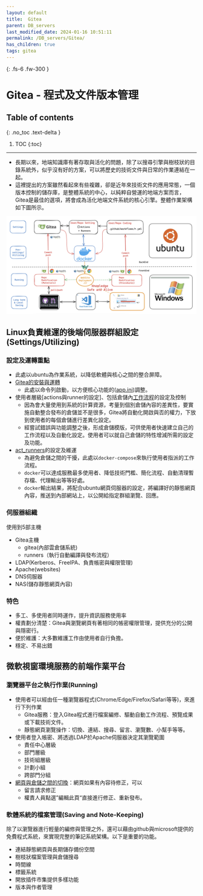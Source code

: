 ```yaml
---
layout: default
title:  Gitea
parent: DB_servers
last_modified_date: 2024-01-16 10:51:11
permalink: /DB_servers/Gitea/
has_children: true
tags: gitea
---
```


{: .fs-6 .fw-300 }

# Gitea - 程式及文件版本管理

## Table of contents

{: .no_toc .text-delta }

1. TOC
{:toc}

---

- 長期以來，地端知識庫有著存取與活化的問題，除了以搜尋引擎與樹枝狀的目錄系統外，似乎沒有好的方案，可以將歷史的技術文件與日常的作業連結在一起。
- 這裡提出的方案雖然看起來有些複雜，卻是近年來技術文件的應用常態，一個版本控制的儲存庫，是整體系統的中心，以純粹自營運的地端方案而言，Gitea是最佳的選項，將會成為活化地端文件系統的核心引擎。整體作業架構如下圖所示。

![](img/2024-07-10-21-45-38.png)

## Linux負責維運的後端伺服器群組設定(Settings/Utilizing)

### 設定及運轉重點

- 此處以ubuntu為作業系統，以降低軟體與核心之間的整合屏障。
- [Gitea的安裝與運轉]()
  - 此處以命令列啟動，以方便核心功能的([app.ini]())調整。
- 使用者層級[actions與runner的設定]、包括倉儲內[工作流程]()的設定及控制
  - 因為會大量使用到系統的計算資源，考量到個別倉儲內容的差異性，要實施自動整合發布的倉儲並不是很多，Gitea將自動化開啟與否的權力，下放到使用者的每個倉儲進行差異化設定。
  - 經嘗試錯誤與功能調整之後，形成倉儲模版，可供使用者快速建立自己的工作流程以及自動化設定。使用者可以就自己倉儲的特性增減所需的設定及功能。
- [act_runners]()的設定及維運
  - 為避免倉儲之間的干擾，此處以`docker-compose`來執行使用者指派的工作流程。
  - `docker`可以達成服務最多使用者、降低技術門檻、簡化流程、自動清理暫存檔、代理輸出等等好處。
  - `docker`輸出結果，將配合ubuntu網頁伺服器的設定，將編譯好的靜態網頁內容，推送到內部網站上，以公開給指定群組瀏覽、回應。

### 伺服器組織

使用到5部主機

- Gitea主機
  - gitea(內部雲倉儲系統)
  - runners（執行自動編譯與發布流程）
- LDAP(Kerberos、FreeIPA、負責帳密與權限管理)
- Apache(websites)
- DNS伺服器
- NAS(儲存靜態網頁內容)

### 特色

- 多工、多使用者同時運作，提升資訊服務使用率
- 權責劃分清楚：Gitea與瀏覽網頁有著相同的帳密權限管理，提供充分的公開與隱密行。
- 便於維護：大多數維護工作由使用者自行負擔。
- 穩定、不易出錯

## 微軟視窗環境服務的前端作業平台

### 瀏覽器平台之執行作業(Running)

- 使用者可以經由任一種瀏覽器程式(Chrome/Edge/Firefox/Safari等等)，來進行下列作業
  - Gitea服務：登入Gitea程式進行檔案編修、驅動自動工作流程、預覽成果或下載技術文件。
  - 靜態網頁瀏覽操作：切換、連結、搜尋、留言、瀏覽數、小幫手等等。
- 使用者登入帳密、將透過LDAP於Apache伺服器決定其瀏覽範圍
  - 責任中心層級
  - 部門層級
  - 技術組層級
  - 計劃小組
  - 跨部門分組
- [網頁與倉儲之間的切換]()：網頁如果有內容待修正，可以
  - 留言請求修正
  - 權責人員點選”編輯此頁“直接進行修正、重新發布。

### 軟體系統的檔案管理(Saving and Note-Keeping)

除了以瀏覽器進行輕量的編修與管理之外，還可以藉由github與microsoft提供的免費程式系統，來實現完整的筆記系統架構。以下是重要的功能。

- 連結靜態網頁與長期儲存備份空間
- 樹枝狀檔案管理與倉儲搜尋
- 時間線
- 標籤系統
- 開放插件市集提供多樣功能
- 版本與作者管理